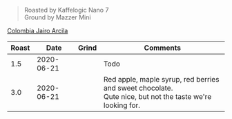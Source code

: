 > Roasted by Kaffelogic Nano 7<br>
> Ground by Mazzer Mini

[Colombia Jairo Arcila](https://www.greenbeanhouse.co.nz/product/2128854)

| Roast | Date       | Grind | Comments |
|-------|------------|-------|----------
| 1.5   | 2020-06-21 |  | Todo
| 3.0   | 2020-06-21 |  | Red apple, maple syrup, red berries and sweet chocolate.<br>Qute nice, but not the taste we're looking for.

